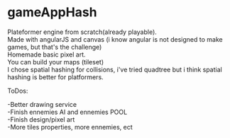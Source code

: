 # gameAppHash

Plateformer engine from scratch(already playable). <br/>
Made with angularJS and canvas (i know angular is not designed to make games, but that's the challenge) <br/>
Homemade basic pixel art. <br/>
You can build your maps (tileset) <br/>
I chose spatial hashing for collisions, i've tried quadtree but i think spatial hashing is better for platformers. <br/>

ToDos: 

-Better drawing service  <br/>
-Finish ennemies AI and ennemies POOL <br/>
-Finish design/pixel art <br/>
-More tiles properties, more ennemies, ect <br/>
